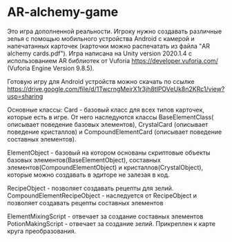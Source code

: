 # AR-alchemy-game
Это игра дополненной реальности. Игроку нужно создавать различные зелья с помощью мобильного устройства Android с камерой и напечатанных карточек (карточки можно распечатать из файла "AR alchemy cards.pdf"). Игра написана на Unity version 2020.1.4 с использованием AR библиотек от Vuforia https://developer.vuforia.com/ (Vuforia Engine Version 9.8.5). 

Готовую игру для Android устройств можно скачать по ссылке https://drive.google.com/file/d/1TwcrngMeirX1r3jh8tIPOVeUk8n2KRc1/view?usp=sharing

Основные классы:
Card - базовый класс для всех типов карточек, которые есть в игре. От него наследуются классы BaseElementClass( описывает поведение базовых элементов), CrystalCard (описывает поведение кристаллов) и CompoundElementCard (описывает поведение составных элементов).

ElementObject - базовый на котором основаны скриптовые объекты базовых элементов(BaseElementObject), составных элементов(CompoundElementObject) и кристаллов(CrystalObject), которые можно создавать в эдиторе не залезая в код.

RecipeObject - позволяет создавать рецепты для зелий.
CompoundElementRecipeObject - наследуется от RecipeObject и позволяет создавать рецепты составных элементов

ElementMixingScript - отвечает за создание составных элементов
PotionMakingScript - отвечает за создание зелий. Прикреплен к карте круга преобразования.

